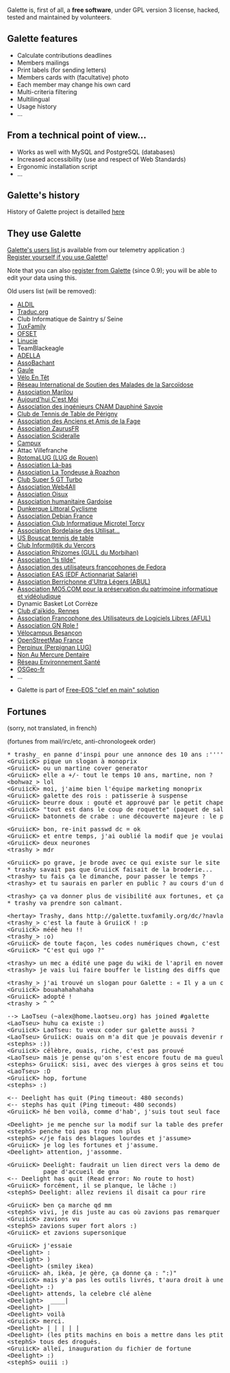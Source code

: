 Galette is, first of all, a **free software**, under GPL version 3 license, hacked, tested and maintained by volunteers.

## Galette features

<ul>
<li>Calculate contributions deadlines</li>
<li>Members mailings</li>
<li>Print labels (for sending letters)</li>
<li>Members cards with (facultative) photo</li>
<li>Each member may change his own card</li>
<li>Multi-criteria filtering</li>
<li>Multilingual</li>
<li>Usage history</li>
<li>...</li>
</ul>


<h2>From a technical point of view...</h2>

<ul>
<li>Works as well with MySQL and PostgreSQL (databases)</li>
<li>Increased accessibility (use and respect of Web Standards)</li>
<li>Ergonomic installation script</li>
<li>...</li>
</ul>


<h2>Galette's history</h2>


<p>History of Galette project is detailled <a href="/dc/index.php/pages/Histoire">here</a></p>


<h2>They use Galette</h2>


<p><a href="https://telemetry.galette.eu/reference" hreflang="en">Galette's users list </a> is available from our telemetry application :)<br />
<a href="http://telemetry.odysseus.x-tnd.be/reference?showmodal" hreflang="en">Register yourself if you use Galette</a>!</p>


<p>Note that you can also <a href="http://galette.readthedocs.io/fr/develop/usermanual/generalites.html#telemetrie" hreflang="fr">register from Galette</a> (since 0.9); you will be able to edit your data using this.</p>


<p>Old users list (will be removed):</p>

<ul>
<li><a href="http://www.aldil.org/">ALDIL</a></li>
<li><a href="http://www.traduc.org/">Traduc.org</a></li>
<li>Club Informatique de Saintry s/ Seine</li>
<li><a href="http://www.tuxfamily.org/">TuxFamily</a></li>
<li><a href="http://www.ofset.org/">OFSET</a></li>
<li><a href="http://linucie.net/">Linucie</a></li>
<li>TeamBlackeagle</li>
<li><a href="http://www.adella.org/">ADELLA</a></li>
<li><a href="http://bachant.free.fr/">AssoBachant</a></li>
<li><a href="http://www.gaule.org/">Gaule</a></li>
<li><a href="http://veloentet.free.fr/">Vélo En Têt</a></li>
<li><a href="http://www.sarcoidose-infos.com/">Réseau International de Soutien des Malades de la Sarcoïdose</a></li>
<li><a href="http://association-marilou.org/">Association Marilou</a></li>
<li><a href="http://www.acmoi.org/">Aujourd'hui C'est Moi</a></li>
<li><a href="http://aipst.free.fr/">Association des ingénieurs CNAM Dauphiné Savoie</a></li>
<li><a href="http://www.perigny-ping.net/">Club de Tennis de Table de Périgny</a></li>
<li><a href="http://www.aaf.netasso.net/">Association des Anciens et Amis de la Fage</a></li>
<li><a href="http://www.zaurusfr.org/">Association ZaurusFR</a></li>
<li><a href="http://scideralle.org/">Association Scideralle</a></li>
<li><a href="http://www.campux.org/">Campux</a></li>
<li>Attac Villefranche</li>
<li><a href="http://rotomalug.org/">RotomaLUG (LUG de Rouen)</a></li>
<li><a href="http://www.jjgoldman.net/">Association Là-bas</a></li>
<li><a href="http://tondeuse.eu.org/">Association La Tondeuse à Roazhon</a></li>
<li><a href="http://www.gt-turbo.org/">Club Super 5 GT Turbo</a></li>
<li><a href="http://www.web4all.fr/">Association Web4All</a></li>
<li><a href="http://www.oisux.org/">Association Oisux</a></li>
<li><a href="http://jmvef30.free.fr/">Association humanitaire Gardoise</a></li>
<li><a href="http://dlcyclisme.free.fr/">Dunkerque Littoral Cyclisme</a></li>
<li><a href="http://france.debian.net/">Association Debian France</a></li>
<li><a href="http://www.microtel-torcy.org/">Association Club Informatique Microtel Torcy</a></li>
<li><a href="Association Bordelaise des Utilisateurs de Logiciels Libreshttp://abul.org" title="Association Bordelaise des Utilisateurs de Logiciels Libreshttp://abul.org">Association Bordelaise des Utilisat...</a></li>
<li><a href="http://www.usbtt.com/">US Bouscat tennis de table</a></li>
<li><a href="http://www.club-info-vercors.fr/">Club Inform@tik du Vercors</a></li>
<li><a href="http://www.rhizomes.org/">Association Rhizomes (GULL du Morbihan)</a></li>
<li><a href="http://www.lstilde.org">Association "ls tilde"</a></li>
<li><a href="http://borsalinux-fr.org">Association des utilisateurs francophones de Fedora</a></li>
<li><a href="http://www.eas-asso.org/">Association EAS (EDF Actionnariat Salarié)</a></li>
<li><a href="http://abul.asso.fr/">Association Berrichonne d'Ultra Légers (ABUL)</a></li>
<li><a href="http://www.mo5.com/">Association MO5.COM pour la préservation du patrimoine informatique et vidéoludique</a></li>
<li>Dynamic Basket Lot Corrèze</li>
<li><a href="http://www.aikido-rennes.fr/">Club d'aïkido, Rennes</a></li>
<li><a href="http://aful.org/" hreflang="fr">Association Francophone des Utilisateurs de Logiciels Libres (AFUL)</a></li>
<li><a href="http://www.asso-role.fr/" hreflang="fr">Association GN Role !</a></li>
<li><a href="http://velocampus.velobesancon.info/" hreflang="fr">Vélocampus Besançon</a></li>
<li><a href="http://openstreetmap.fr" hreflang="fr">OpenStreetMap France</a></li>
<li><a href="http://www.perpinux.org/" hreflang="fr">Perpinux (Perpignan LUG)</a></li>
<li><a href="http://www.non-au-mercure-dentaire.org" hreflang="fr">Non Au Mercure Dentaire</a></li>
<li><a href="http://www.reseau-environnement-sante.fr" hreflang="fr">Réseau Environnement Santé</a></li>
<li><a href="http://osgeo.asso.fr/" hreflang="fr">OSGeo-fr</a></li>
<li>...</li>
</ul>

<ul>
<li>Galette is part of <a href="http://free-eos.org/">Free-EOS "clef en main" solution</a></li>
</ul>



<h2>Fortunes</h2>

<p>(sorry, not translated, in french)</p>


<p>(fortunes from mail/irc/etc, anti-chronologeek order)</p>

<pre>
* trashy_ en panne d'inspi pour une annonce des 10 ans :'''''(
&lt;GruiicK&gt; pique un slogan à monoprix
&lt;GruiicK&gt; ou un martine cover generator
&lt;GruiicK&gt; elle a +/- tout le temps 10 ans, martine, non ?
&lt;bohwaz_&gt; lol
&lt;GruiicK&gt; moi, j'aime bien l'équipe marketing monoprix
&lt;GruiicK&gt; galette des rois : patisserie à suspense
&lt;GruiicK&gt; beurre doux : gouté et approuvé par le petit chaperon rouge
&lt;GruiicK&gt; &quot;tout est dans le coup de roquette&quot; (paquet de salade fragmentée, roquette)
&lt;GruiicK&gt; batonnets de crabe : une découverte majeure : le poisson-frite !
</pre>

<pre>
&lt;GruiicK&gt; bon, re-init passwd dc = ok
&lt;GruiicK&gt; et entre temps, j'ai oublié la modif que je voulais faire...
&lt;GruiicK&gt; deux neurones
&lt;trashy_&gt; mdr
</pre>

<pre>
&lt;GruiicK&gt; po grave, je brode avec ce qui existe sur le site de galette :)
* trashy savait pas que GruiicK faisait de la broderie...
&lt;trashy&gt; tu fais ça le dimanche, pour passer le temps ?
&lt;trashy&gt; et tu saurais en parler en public ? au cours d'un dîner par exemple ?
</pre>

<pre>
&lt;trashy&gt; ça va donner plus de visibilité aux fortunes, et ça, c'est hyper cool : on va pouvoir dire plein d'âneries :o]
* trashy va prendre son calmant.
</pre>

<pre>
&lt;hertay&gt; Trashy, dans http://galette.tuxfamily.org/dc/?navlang=fr c'est toujours la 0755 qui est en téléchargement (lien) ;-)
&lt;trashy_&gt; c'est la faute à GruiicK ! :p
&lt;GruiicK&gt; mééé heu !!
&lt;trashy_&gt; :o)
&lt;GruiicK&gt; de toute façon, les codes numériques chown, c'est source d'erreur, il faut utiliser la convention ugo.
&lt;GruiicK&gt; &quot;C'est qui ugo ?&quot;
</pre>

<pre>
&lt;trashy&gt; un mec a édité une page du wiki de l'april en novembre pour spécifier que Galette n'était plus développé...
&lt;trashy&gt; je vais lui faire bouffer le listing des diffs que j'ai commité en novembre tiens ; ça lui apprendra. 
</pre>

<pre>
&lt;trashy_&gt; j'ai trouvé un slogan pour Galette : « Il y a un champ dynamique pour cela. » © :D
&lt;GruiicK&gt; bouahahahahaha
&lt;GruiicK&gt; adopté !
&lt;trashy_&gt; ^_^
</pre>

<pre>
--&gt; LaoTseu (~alex@home.laotseu.org) has joined #galette
&lt;LaoTseu&gt; huhu ca existe :)
&lt;GruiicK&gt; LaoTseu: tu veux coder sur galette aussi ?
&lt;LaoTseu&gt; GruiicK: ouais on m'a dit que je pouvais devenir riche et celebre :)
&lt;stephs&gt; :))
&lt;GruiicK&gt; célèbre, ouais, riche, c'est pas prouvé
&lt;LaoTseu&gt; mais je pense qu'on s'est encore foutu de ma gueule
&lt;stephs&gt; GruiicK: sisi, avec des vierges à gros seins et tout et tout
&lt;LaoTseu&gt; :D
&lt;GruiicK&gt; hop, fortune
&lt;stephs&gt; :)
</pre>

<pre>
&lt;-- Deelight has quit (Ping timeout: 480 seconds)
&lt;-- stephs has quit (Ping timeout: 480 seconds)
&lt;GruiicK&gt; hé ben voilà, comme d'hab', j'suis tout seul face à la meute...
</pre>

<pre>
&lt;Deelight&gt; je me penche sur la modif sur la table des preferences
&lt;stephS&gt; penche toi pas trop non plus
&lt;stephS&gt; &lt;/je fais des blagues lourdes et j'assume&gt;
&lt;GruiicK&gt; je log les fortunes et j'assume.
&lt;Deelight&gt; attention, j'assomme.
</pre>

<pre>
&lt;GruiicK&gt; Deelight: faudrait un lien direct vers la demo de galette sur la
          page d'accueil de gna
&lt;-- Deelight has quit (Read error: No route to host)
&lt;GruiicK&gt; forcément, il se planque, le lâche :)
&lt;stephS&gt; Deelight: allez reviens il disait ca pour rire
</pre>

<pre>
&lt;GruiicK&gt; ben ça marche qd mm
&lt;stephS&gt; vivi, je dis juste au cas où zavions pas remarquer
&lt;GruiicK&gt; zavions vu
&lt;stephS&gt; zavions super fort alors :)
&lt;GruiicK&gt; et zavions supersonique
</pre>

<pre>
&lt;GruiicK&gt; j'essaie
&lt;Deelight&gt; :
&lt;Deelight&gt; )
&lt;Deelight&gt; (smiley ikea)
&lt;GruiicK&gt; ah, ikéa, je gère, ça donne ça : &quot;:)&quot;
&lt;GruiicK&gt; mais y'a pas les outils livrés, t'aura droit à une réclamation
&lt;Deelight&gt; :)
&lt;Deelight&gt; attends, la celebre clé alène
&lt;Deelight&gt;  ____|
&lt;Deelight&gt; |
&lt;Deelight&gt; voilà
&lt;GruiicK&gt; merci.
&lt;Deelight&gt; | | | | |
&lt;Deelight&gt; (les ptits machins en bois a mettre dans les ptits trous)
&lt;stephS&gt; tous des drogués.
&lt;GruiicK&gt; alleï, inauguration du fichier de fortune
&lt;Deelight&gt; :)
&lt;stephS&gt; ouiii :)
</pre>
